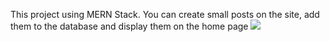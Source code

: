 This project using MERN Stack. You can create small posts on the site, add them to the database and display them on the home page
![]( clientsrc/img/screen.jpg)

